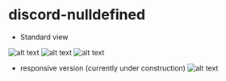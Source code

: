 # discord-nulldefined

* Standard view

![alt text](https://github.com/GiorgioRR/discord-nulldefined/blob/master/Screenshot_1.png)
![alt text](https://github.com/GiorgioRR/discord-nulldefined/blob/master/Screenshot_2.png)
![alt text](https://github.com/GiorgioRR/discord-nulldefined/blob/master/Screenshot_3.png)

* responsive version (currently under construction)
![alt text](https://github.com/GiorgioRR/discord-nulldefined/blob/master/Screenshot_3.png)
